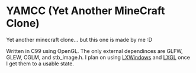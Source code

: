 # YAMCC (Yet Another MineCraft Clone)
Yet another minecraft clone... but this one is made by me :D

Written in C99 using OpenGL. The only external dependinces are GLFW, GLEW, CGLM, and stb_image.h. I plan on using [LXWindows](https://github.com/org-lx/lxwindows) and [LXGL](https://github.com/org-lx/lxgl) once I get them to a usable state.

